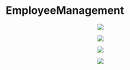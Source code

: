 # EmployeeManagement



<p align="center">
<img src="https://raw.github.com/faramarzaf/EmployeeManagement/main/screenshots/login.png" />
</p>

<p align="center">
<img src="https://raw.github.com/faramarzaf/EmployeeManagement/main/screenshots/register.png" />
</p>

<p align="center">
<img src="https://raw.github.com/faramarzaf/EmployeeManagement/main/screenshots/main.png" />
</p>


<p align="center">
<img src="https://raw.github.com/faramarzaf/EmployeeManagement/main/screenshots/save.png" />
</p>
